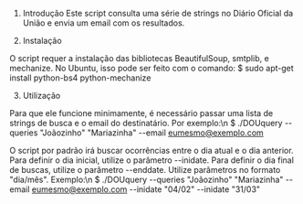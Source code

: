 1) Introdução
Este script consulta uma série de strings no Diário Oficial da União e envia um email com os resultados.

2) Instalação

O script requer a instalação das bibliotecas BeautifulSoup, smtplib, e mechanize. No Ubuntu, isso pode ser feito com o comando:
$ sudo apt-get install python-bs4 python-mechanize

3) Utilização

Para que ele funcione minimamente, é necessário passar uma lista de strings de busca e o email do destinatário. Por exemplo:\n
$ ./DOUquery --queries "Joãozinho" "Mariazinha" --email eumesmo@exemplo.com

O script por padrão irá buscar ocorrências entre o dia atual e o dia anterior. Para definir o dia inicial, utilize o parâmetro --inidate. Para definir o dia final de buscas, utilize o parâmetro --enddate. Utilize parâmetros no formato "dia/mês". Exemplo:\n
$ ./DOUquery --queries "Joãozinho" "Mariazinha" --email eumesmo@exemplo.com --inidate "04/02" --inidate "31/03"
